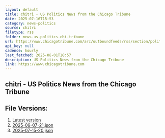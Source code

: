 ```yaml
---
layout: default
title: chitri - US Politics News from the Chicago Tribune
date: 2025-07-16T15:53
category: news-politics
source: chitri
filetype: rss
folder: news-us-politics-chi-tribune
url: https://www.chicagotribune.com/arc/outboundfeeds/rss/section/politics/&sort=display_date:desc/
api_key: null
cadence: hourly
last_fetched: 2025-08-01T18:57
description: US Politics News from the Chicago Tribune
link: https://www.chicagotribune.com
---
```


## chitri - US Politics News from the Chicago Tribune

<div id="data-chart"></div>
<div id="data-table"></div>
<script>
document.addEventListener('DOMContentLoaded', function(){
  document.getElementById('data-table').textContent = 'This source isn't supported for tables yet.';
});
</script>

## File Versions:
1. [Latest version](./latest.json)
2. [2025-06-07-21.json](./2025-06-07-21.json)
3. [2025-07-15-20.json](./2025-07-15-20.json)

